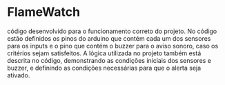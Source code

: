 # FlameWatch

código desenvolvido para o funcionamento correto do projeto. No código estão definidos os pinos do arduino que contém cada um dos sensores para os inputs e o pino que contém o buzzer para o aviso sonoro, caso os critérios sejam satisfeitos. A lógica utilizada no projeto também está descrita no código, demonstrando as condições iniciais dos sensores e buzzer, e definindo as condições necessárias para que o alerta seja ativado.
